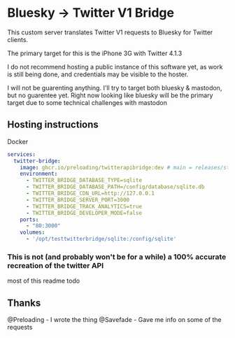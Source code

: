 # Bluesky -> Twitter V1 Bridge

This custom server translates Twitter V1 requests to Bluesky for Twitter clients.

The primary target for this is the iPhone 3G with Twitter 4.1.3

I do not recommend hosting a public instance of this software yet, as work is still being done, and credentials may be visible to the hoster.

I will not be guarenting anything. I'll try to target both bluesky & mastodon, but no guarentee yet. Right now looking like bluesky will be the primary target due to some technical challenges with mastodon

## Hosting instructions

Docker
```yaml
services:
  twitter-bridge:
    image: ghcr.io/preloading/twitterapibridge:dev # main = releases/stable, dev=latest commits/test version
    environment:
      - TWITTER_BRIDGE_DATABASE_TYPE=sqlite
      - TWITTER_BRIDGE_DATABASE_PATH=/config/database/sqlite.db
      - TWITTER_BRIDGE_CDN_URL=http://127.0.0.1
      - TWITTER_BRIDGE_SERVER_PORT=3000
      - TWITTER_BRIDGE_TRACK_ANALYTICS=true
      - TWITTER_BRIDGE_DEVELOPER_MODE=false
    ports:
      - "80:3000"
    volumes:
      - '/opt/testtwitterbridge/sqlite:/config/sqlite'
```

### This is not (and probably won't be for a while) a 100% accurate recreation of the twitter API

most of this readme todo

## Thanks
@Preloading - I wrote the thing
@Savefade - Gave me info on some of the requests